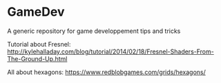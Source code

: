 # GameDev
A generic repository for game developpement tips and tricks

Tutorial about Fresnel:
http://kylehalladay.com/blog/tutorial/2014/02/18/Fresnel-Shaders-From-The-Ground-Up.html

All about hexagons:
https://www.redblobgames.com/grids/hexagons/


